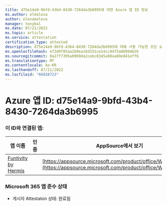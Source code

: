 ```yaml
---
title: d75e14a9-9bfd-43b4-8430-7264da3b6995에 대한 Azure 앱 ID 정보
ms.author: elmalova
author: elenamalova
manager: tonybal
ms.date: 07/21/2022
ms.topic: article
ms.service: attestation
certification_type: attested
description: d75e14a9-9bfd-43b4-8430-7264da3b6995에 대해 사용 가능한 모든 보안 및 규정 준수 정보입니다.
ms.openlocfilehash: ef3d9f85aa2b9ea16d151ce14cc9475a0899462b
ms.sourcegitcommit: 0a27f7395a0969da2cebc8345a88aa69e841eff6
ms.translationtype: MT
ms.contentlocale: ko-KR
ms.lasthandoff: 07/21/2022
ms.locfileid: "66928723"
---
```

# <a name="azure-app-id-d75e14a9-9bfd-43b4-8430-7264da3b6995"></a>Azure 앱 ID: d75e14a9-9bfd-43b4-8430-7264da3b6995


### <a name="apps-associated-with-this-id"></a>이 ID와 연결된 앱:
| **앱 이름** | **인증** | **AppSource에서 보기** |
|--------------|---------------|-----------------------|
| [Funtivity by Hermis](../forward/WA200004244.md) |  | [https://appsource.microsoft.com/product/office/WA200004244](https://appsource.microsoft.com/product/office/WA200004244) |

### <a name="microsoft-365-app-compliance-status"></a>Microsoft 365 앱 준수 상태
- 게시자 Attestaton 상태: 완료됨
